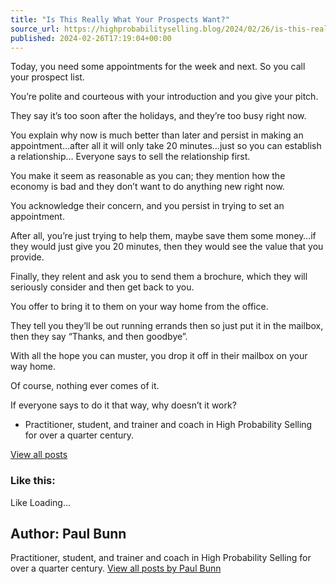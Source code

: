 ```yaml
---
title: "Is This Really What Your Prospects Want?"
source_url: https://highprobabilityselling.blog/2024/02/26/is-this-really-what-your-prospects-want
published: 2024-02-26T17:19:04+00:00
---
```

Today, you need some appointments for the week and next. So you call your prospect list.


You’re polite and courteous with your introduction and you give your pitch.


They say it’s too soon after the holidays, and they’re too busy right now.


You explain why now is much better than later and persist in making an appointment…after all it will only take 20 minutes…just so you can establish a relationship… Everyone says to sell the relationship first.


You make it seem as reasonable as you can; they mention how the economy is bad and they don’t want to do anything new right now.


You acknowledge their concern, and you persist in trying to set an appointment.


After all, you’re just trying to help them, maybe save them some money…if they would just give you 20 minutes, then they would see the value that you provide.


Finally, they relent and ask you to send them a brochure, which they will seriously consider and then get back to you.


You offer to bring it to them on your way home from the office.


They tell you they’ll be out running errands then so just put it in the mailbox, then they say “Thanks, and then goodbye”.


With all the hope you can muster, you drop it off in their mailbox on your way home.


Of course, nothing ever comes of it.


If everyone says to do it that way, why doesn’t it work?






* Practitioner, student, and trainer and coach in High Probability Selling for over a quarter century. 



[View all posts](https://highprobabilityselling.blog/author/paulbunnhps/ "View all posts")






### Like this:

Like Loading...




Author: Paul Bunn
-----------------



 Practitioner, student, and trainer and coach in High Probability Selling for over a quarter century. [View all posts by Paul Bunn](https://highprobabilityselling.blog/author/paulbunnhps/)

